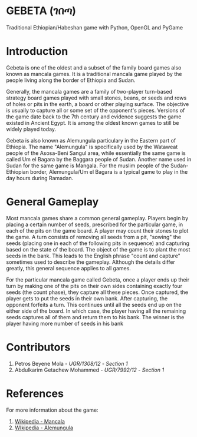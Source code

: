 # GEBETA (ገበጣ)

Traditional Ethiopian/Habeshan game with Python, OpenGL and PyGame

# Introduction
Gebeta is one of the oldest and a subset of the family board games also known as mancala games. It is a traditional mancala game played by the people living along the border of Ethiopia and Sudan.

Generally, the mancala games are a family of two-player turn-based strategy board games played with small stones, beans, or seeds and rows of holes or pits in the earth, a board or other playing surface. The objective is usually to capture all or some set of the opponent's pieces. Versions of the game date back to the 7th century and evidence suggests the game existed in Ancient Egypt. It is among the oldest known games to still be widely played today.

Gebeta is also known as Alemungula particulary in the Eastern part of Ethiopia. The name "Alemungula" is specifically used by the Wataweat people of the Asosa-Beni Sangul area, while essentially the same game is called Um el Bagara by the Baggara people of Sudan. Another name used in Sudan for the same game is Mangala. For the muslim people of the Sudan-Ethiopian border, Alemungula/Um el Bagara is a typical game to play in the day hours during Ramadan.

# General Gameplay

Most mancala games share a common general gameplay. Players begin by placing a certain number of seeds, prescribed for the particular game, in each of the pits on the game board. A player may count their stones to plot the game. A turn consists of removing all seeds from a pit, "sowing" the seeds (placing one in each of the following pits in sequence) and capturing based on the state of the board. The object of the game is to plant the most seeds in the bank. This leads to the English phrase "count and capture" sometimes used to describe the gameplay. Although the details differ greatly, this general sequence applies to all games.

For the particular mancala game called Gebeta, once a player ends up their turn by making one of the pits on their own sides containing exactly four seeds (the count phase), they capture all these pieces. Once captured, the player gets to put the seeds in their own bank. After capturing, the opponent forfeits a turn. This continues until all the seeds end up on the either side of the board. In which case, the player having all the remaining seeds captures all of them and return them to his bank. The winner is the player having more number of seeds in his bank

# Contributors
1. Petros Beyene Mola - *UGR/1308/12* - *Section 1*
2. Abdulkarim Getachew Mohammed - *UGR/7992/12* - *Section 1*

# References
For more information about the game:
  1. [Wikipedia - Mancala](https://en.wikipedia.org/wiki/Mancala)
  2. [WIkipedia - Alemungula](https://en.wikipedia.org/wiki/Alemungula)

